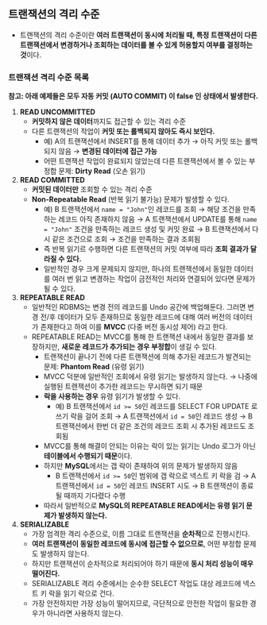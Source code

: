 ## 트랜잭션의 격리 수준
* 트랜잭션의 격리 수준이란 **여러 트랜잭션이 동시에 처리될 때, 특정 트랜잭션이 다른 트랜잭션에서 변경하거나 조회하는 데이터를 볼 수 있게 허용할지 여부를 결정하는 것**이다.

### 트랜잭션 격리 수준 목록
**참고: 아래 예제들은 모두 자동 커밋 (AUTO COMMIT) 이 false 인 상태에서 발생한다.**

1. **READ UNCOMMITTED**
   * **커밋하지 않은 데이터**까지도 접근할 수 있는 격리 수준
   * 다른 트랜잭션의 작업이 **커밋 또는 롤백되지 않아도 즉시 보인다.**
     * 예) A의 트랜잭션에서 INSERT를 통해 데이터 추가 → 아직 커밋 또는 롤백되지 않음 → **변경된 데이터에 접근 가능**
     * 어떤 트랜잭션 작업이 완료되지 않았는데 다른 트랜잭션에서 볼 수 있는 부정합 문제: **Dirty Read** (오손 읽기)
2. **READ COMMITTED**
   * **커밋된 데이터만** 조회할 수 있는 격리 수준
   * **Non-Repeatable Read** (반복 읽기 불가능) 문제가 발생할 수 있다.
     * 예) B 트랜잭션에서 `name = "John"`인 레코드를 조회 → 해당 조건을 만족하는 레코드 아직 존재하지 않음 → A 트랜잭션에서 UPDATE를 통해 `name = "John"` 조건을 만족하는 레코드 생성 및 커밋 완료 → B 트랜잭션에서 다시 같은 조건으로 조회 → 조건을 만족하는 결과 조회됨
     * 즉 반복 읽기르 수행하면 다른 트랜잭션의 커밋 여부에 따라 **조회 결과가 달라질 수 있다.**
     * 일반적인 경우 크게 문제되지 않지만, 하나의 트랜잭션에서 동일한 데이터를 여러 번 읽고 변경하는 작업이 금전적인 처리와 연결되어 있다면 문제가 될 수 있다.
3. **REPEATABLE READ**
   * 일반적인 RDBMS는 변경 전의 레코드를 Undo 공간에 백업해둔다. 그러면 변경 전/후 데이터가 모두 존재하므로 동일한 레코드에 대해 여러 버전의 데이터가 존재한다고 하여 이를 **MVCC** (다중 버전 동시성 제어) 라고 한다.
   * REPEATABLE READ는 MVCC를 통해 한 트랜잭션 내에서 동일한 결과를 보장하지만, **새로운 레코드가 추가되는 경우 부정합**이 생길 수 있다.
     * 트랜잭션이 끝나기 전에 다른 트랜잭션에 의해 추가된 레코드가 발견되는 문제: **Phantom Read** (유령 읽기)
     * MVCC 덕분에 일반적인 조회에서 유령 읽기는 발생하지 않는다. → 나중에 실행된 트랜잭션이 추가한 레코드는 무시하면 되기 때문
     * **락을 사용하는 경우** 유령 읽기가 발생할 수 있다.
       * 예) B 트랜잭션에서 `id >= 50`인 레코드를 SELECT FOR UPDATE 로 쓰기 락을 걸어 조회 → A 트랜잭션에서 `id = 50`인 레코드 생성 → B 트랜잭션에서 한번 더 같은 조건의 레코드 조회 시 추가된 레코드도 조회됨
     * MVCC를 통해 해결이 안되는 이유는 락이 있는 읽기는 Undo 로그가 아닌 **테이블에서 수행되기 때문**이다.
     * 하지만 **MySQL**에서는 갭 락이 존재하여 위의 문제가 발생하지 않음
       * B 트랜잭션에서 `id >= 50`인 범위에 갭 락으로 넥스트 키 락을 검 → A 트랜잭션에서 `id = 50`인 레코드 INSERT 시도 → B 트랜잭션이 종료될 때까지 기다렸다 수행
     * 따라서 일반적으로 **MySQL의 REPEATABLE READ에서는 유령 읽기 문제가 발생하지 않는다.**
4. **SERIALIZABLE**
    * 가장 엄격한 격리 수준으로, 이름 그대로 트랜잭션을 **순차적**으로 진행시킨다.
    * **여러 트랜잭션이 동일한 레코드에 동시에 접근할 수 없으므로**, 어떤 부정합 문제도 발생하지 않는다.
    * 하지만 트랜잭션이 순차적으로 처리되어야 하기 때문에 **동시 처리 성능이 매우 떨어진다.**
    * SERIALIZABLE 격리 수준에서는 순수한 SELECT 작업도 대상 레코드에 넥스트 키 락을 읽기 락으로 건다.
    * 가장 안전하지만 가장 성능이 떨어지므로, 극단적으로 안전한 작업이 필요한 경우가 아니라면 사용하지 않는다.


